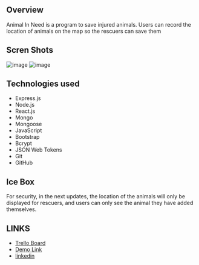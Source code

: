 ## Overview
Animal In Need is a program to save injured animals. Users can record the location of animals on the map so the rescuers can save them

## Scren Shots
![image](https://user-images.githubusercontent.com/109234009/195860184-25184421-9396-4d8d-8988-ae504d881984.png)
![image](https://user-images.githubusercontent.com/109234009/195860994-0b0cff6e-39ca-4cc7-b360-463f57999e73.png)


## Technologies used
* Express.js
* Node.js
* React.js
* Mongo
* Mongoose
* JavaScript
* Bootstrap
* Bcrypt
* JSON Web Tokens
* Git
* GitHub



## Ice Box
For security, in the next updates, the location of the animals will only be displayed for rescuers, and users can only see the animal they have added themselves.


## LINKS

- [Trello Board](https://trello.com/b/8kpEFIEH/animal-in-need)
- [Demo Link](https://animal-in-need.herokuapp.com/)
- [linkedin](https://www.linkedin.com/in/roozbeh-karimi-71697863/)

